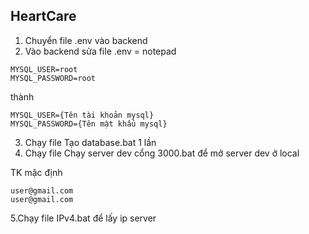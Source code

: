 ## HeartCare
1. Chuyển file .env vào backend
2. Vào backend sửa file .env = notepad
```
MYSQL_USER=root
MYSQL_PASSWORD=root
```
thành
```
MYSQL_USER={Tên tài khoản mysql}
MYSQL_PASSWORD={Tên mật khẩu mysql}
```

3. Chạy file Tạo database.bat 1 lần
4. Chạy file Chạy server dev cổng 3000.bat để mở server dev ở local

TK mặc định 
```
user@gmail.com 
user@gmail.com
```
5.Chạy file IPv4.bat để lấy ip server
